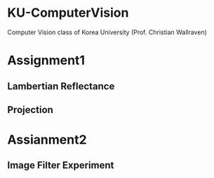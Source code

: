 # KU-ComputerVision
Computer Vision class of Korea University (Prof. Christian Wallraven)


# Assignment1
## Lambertian Reflectance

## Projection

# Assianment2

## Image Filter Experiment
